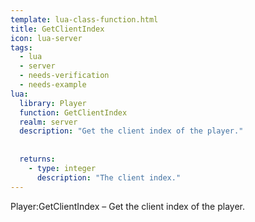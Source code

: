 ```yaml
---
template: lua-class-function.html
title: GetClientIndex
icon: lua-server
tags:
  - lua
  - server
  - needs-verification
  - needs-example
lua:
  library: Player
  function: GetClientIndex
  realm: server
  description: "Get the client index of the player."
  
  
  returns:
    - type: integer
      description: "The client index."
---
```


<div class="lua__search__keywords">
Player:GetClientIndex &#x2013; Get the client index of the player.
</div>
